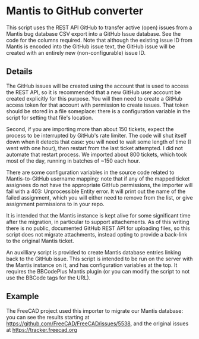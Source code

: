 # Mantis to GitHub converter

This script uses the REST API GitHub to transfer active (open) issues from a
Mantis bug database CSV export into a GitHub Issue database. See the code for the columns
required. Note that although the existing issue ID from Mantis is encoded into the GitHub 
issue text, the GitHub issue will be created with an entirely new (non-configurable) issue ID.

## Details

The GitHub issues will be created using the account that is used to access the REST API, so
it is recommended that a new GitHub user account be created explicitly for this purpose. You
will then need to create a GitHub access token for that account with permission to create
issues. That token should be stored in a file someplace: there is a configuration variable in
the script for setting that file's location.

Second, if you are importing more than about 150 tickets, expect the process to be interrupted
by GitHub's rate limiter. The code will shut itself down when it detects that case: you
will need to wait some length of time (I went with one hour), then restart from the last
ticket attempted. I did not automate that restart process. We imported about 800 tickets, which
took most of the day, running in batches of ~150 each hour.

There are some configuration variables in the source code related to Mantis-to-GitHub username 
mapping: note that if any of the mapped ticket assignees do not have the appropriate GitHub 
permissions, the importer will fail with a 403: Unprocessible Entity error. It will print out 
the name of the failed assignment, which you will either need to remove from the list, or give 
assignment permissions to in your repo.

It is intended that the Mantis instance is kept alive for some significant time after the
migration, in particular to support attachements. As of this writing there is no public,
documented GitHub REST API for uploading files, so this script does not migrate attachments,
instead opting to provide a back-link to the original Mantis ticket.

An auxilliary script is provided to create Mantis database entries linking back to the GitHub
issue. This script is intended to be run on the server with the Mantis instance on it, and has
configuration variables at the top. It requires the BBCodePlus Mantis plugin (or you can 
modify the script to not use the BBCode tags for the URL).

## Example

The FreeCAD project used this importer to migrate our Mantis database: you can see the results
starting at https://github.com/FreeCAD/FreeCAD/issues/5538, and the original issues at
https://tracker.freecad.org
